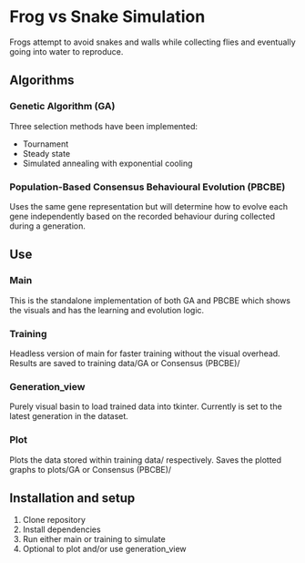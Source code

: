  # Frog vs Snake Simulation
 
Frogs attempt to avoid snakes and walls while collecting flies 
and eventually going into water to reproduce.


## Algorithms

### Genetic Algorithm (GA)
Three selection methods have been implemented:
- Tournament
- Steady state
- Simulated annealing with exponential cooling

### Population-Based Consensus Behavioural Evolution (PBCBE)
Uses the same gene representation but will determine how to evolve each gene independently
based on the recorded behaviour during collected during a generation.


## Use

### Main 
This is the standalone implementation of both GA and PBCBE which shows the visuals and has
the learning and evolution logic.


### Training
Headless version of main for faster training without the visual overhead. Results are saved
to training data/GA or Consensus (PBCBE)/


### Generation_view
Purely visual basin to load trained data into tkinter. Currently is set to the latest generation
in the dataset.


### Plot
Plots the data stored within training data/ respectively. Saves the plotted graphs to plots/GA 
or Consensus (PBCBE)/


## Installation and setup
1. Clone repository
2. Install dependencies
3. Run either main or training to simulate
4. Optional to plot and/or use generation_view

